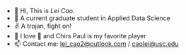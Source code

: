 - 👋 Hi, This is *Lei Cao*.
- 🌱 A current graduate student in Applied Data Science
- ✌️ A trojan, fight on!
- 👀 I love 🏀 and Chirs Paul is my favorite player
- 📫 Contact me: lei_cao2@outlook.com / caolei@usc.edu

<!---
- 💞️ I’m working on finding a SDE job, the latest goal is a 2022 summer internship
cllei12/cllei12 is a ✨ special ✨ repository because its `README.md` (this file) appears on your GitHub profile.
You can click the Preview link to take a look at your changes.
--->
